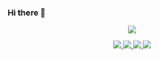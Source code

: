 ### Hi there 👋

<!--
**lihangleo2/lihangleo2** is a ✨ _special_ ✨ repository because its `README.md` (this file) appears on your GitHub profile.

Here are some ideas to get you started:

- 🔭 I’m currently working on ...
- 🌱 I’m currently learning ...
- 👯 I’m looking to collaborate on ...
- 🤔 I’m looking for help with ...
- 💬 Ask me about ...
- 📫 How to reach me: ...
- 😄 Pronouns: ...
- ⚡ Fun fact: ...
-->
<p align="center">
  <a href="https://github.com/lihangleo2">
    <img src="https://github-readme-stats.vercel.app/api?username=lihangleo2&count_private=true&show_icons=true&hide=contribs&include_all_commits=true&theme=vue" />
  </a>
</p>

<p align="center">
  <a href="https://xiaozhuanlan.com/Blankj">
    <img src="https://img.shields.io/badge/🌱%20专栏-基你太美-brightness.svg" />
  </a>
  <a href="https://blankj.com">
    <img src="https://img.shields.io/badge/📖%20Blog-Blankj-brightness.svg" />
  </a>
  <a href="https://blankj.com/2020/05/19/welcome-bytedance">
    <img src="https://img.shields.io/badge/🔥%20内推-字节跳动-brightness.svg" />
  </a>
  <a href="https://github.com/Blankj">
    <img src="https://komarev.com/ghpvc/?username=Blankj&color=brightgreen&label=👁%20Views" />
  </a>  
</p>
